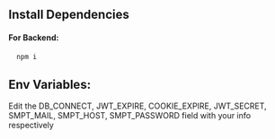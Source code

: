 ## Install Dependencies
#### For Backend:

```bash
  npm i
```
## Env Variables:

 Edit the DB_CONNECT, JWT_EXPIRE, COOKIE_EXPIRE, JWT_SECRET, SMPT_MAIL, SMPT_HOST, SMPT_PASSWORD 
 field with your info respectively
